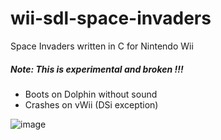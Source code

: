 # wii-sdl-space-invaders

Space Invaders written in C for Nintendo Wii

##### Note: This is experimental and broken !!!

- Boots on Dolphin without sound
- Crashes on vWii (DSi exception)

![image](https://github.com/Memorix101/space_invaders_project/assets/1466920/7766a670-12e0-4701-a2e6-a8f06a80eaf7)
